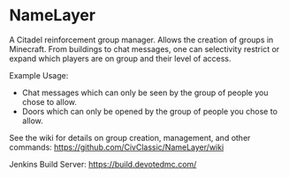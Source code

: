 # NameLayer

A Citadel reinforcement group manager. Allows the creation of groups in Minecraft. From buildings to chat messages, one can selectivity restrict or expand which players are on group and their level of access.

Example Usage:
* Chat messages which can only be seen by the group of people you chose to allow.
* Doors which can only be opened by the group of people you chose to allow.

See the wiki for details on group creation, management, and other commands: https://github.com/CivClassic/NameLayer/wiki

Jenkins Build Server: https://build.devotedmc.com/
